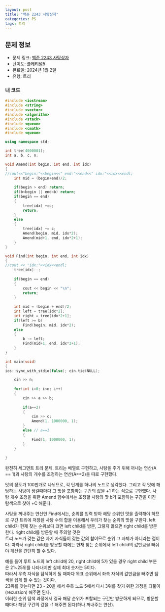 ```yaml
---
layout: post
title: "백준 2243 사탕상자"
categories: PS
tags: 트리
---
```


## 문제 정보
- 문제 링크: [백준 2243 사탕상자](https://www.acmicpc.net/problem/2243)
- 난이도: <span style="color:#000000">플레티넘5</span>
- 완료일: 2024년 1월 2일
- 유형: 트리

### 내 코드

```C++
#include <iostream>
#include <string>
#include <vector>
#include <algorithm>
#include <stack>
#include <queue>
#include <cmath>
#include <queue>

using namespace std;

int tree[4000001];
int a, b, c, n;

void Amend(int begin, int end, int idx)
{
//cout<<"begin:"<<begin<<" end:"<<end<<" idx:"<<idx<<endl;	
	int mid = (begin+end)/2;	
	
	if(begin > end) return;
	if(b<begin || end<b) return;
	if(begin == end)
	{
		tree[idx] +=c;
		return;
	}
	else
	{
		tree[idx] += c;
		Amend(begin, mid, idx*2);
		Amend(mid+1, end, idx*2+1);
	}
}

void Find(int begin, int end, int idx)
{
//cout << "idx:"<<idx<<endl;	
	tree[idx]--;
	
	if(begin == end)
	{
		cout << begin << "\n";
		return;
	}
	
	int mid = (begin + end)/2;
	int left = tree[idx*2];
	int right = tree[idx*2+1];
	if(left >= b)
		Find(begin, mid, idx*2);
	else
	{
		b -= left;
		Find(mid+1, end, idx*2+1);
	}
}

int main(void)
{
ios::sync_with_stdio(false); cin.tie(NULL);

	cin >> n;
	
	for(int i=0; i<n; i++)
	{
		cin >> a >> b;
		
		if(a==2)
		{
			cin >> c;
			Amend(1, 1000000, 1);
		}
		else // a==1
		{
			Find(1, 1000000, 1);
		}
	}
	
}
```

완전히 세그먼트 트리 문제. 트리는 배열로 구현하고, 사탕을 주기 위해 꺼내는 연산(A == 1)과 사탕의 개수를 조정하는 연산(A==2)을 따로 구현했다.

맛의 정도가 100만개로 나뉘므로, 각 단계를 하나의 노드로 생각했다. 그리고 각 맛에 해당하는 사탕이 생길때마다 그 맛을 포함하는 구간의 값을 +1 하는 식으로 구현했다. 사탕 개수 조정을 위한 Amend 함수에서는 조정할 사탕의 맛 b가 포함하는 구간을 이진 탐색으로 찾아 +C 해준다.

사탕을 꺼내주는 연산인 Find에서는, 순위를 입력 받아 해당 순위인 맛을 출력해야 하므로 구간 트리에 저장된 사탕 수의 합을 이용해서 우리가 찾는 순위의 맛을 구한다. left child가 현재 찾는 순위보다 크면 left child를 방문, 그렇지 않으면 right child를 방문한다. right child를 방문할 때 주의할 것은  
트리 노드가 갖는 값은 자기 자식들이 갖는 값의 합이므로 순위 그 자체가 아니라는 점이다. 따라서 right child를 방문할 때에는 현재 찾는 순위에서 left child의 값만큼을 빼줘야 계산을 간단히 할 수 있다.   

예를 들어 루트 노드의 left child에 20, right child에 5가 있을 경우 right child 부분은 21~25위를 나타내지만 실제 최대 숫자는 5이다.  
따라서 우측 자식을 탐색하게 될 때마다 목표 순위에서 좌측 자식의 값만큼을 빼주면 탐색을 쉽게 할 수 있는 것이다.   
23위를 찾는다면 23 - 20을 해서 우측 노드 5에서 다시 3위를 찾기 위한 과정을 되풀이(recursion) 해주면 된다.  
이러한 순위 탐색 과정에서 결국 해당 순위가 포함되는 구간만 방문하게 되므로, 방문할 때마다 해당 구간의 값을 -1 해주면 된다(하나 꺼내주는 연산).  

